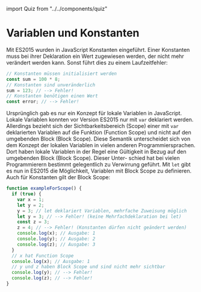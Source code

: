 import Quiz from "../../components/quiz"

# Variablen und Konstanten

Mit ES2015 wurden in JavaScript Konstanten eingeführt. Einer Konstanten muss bei ihrer Deklaration ein Wert zugewiesen werden, der nicht mehr verändert werden kann. Sonst führt dies zu einem Laufzeitfehler:

```js
// Konstanten müssen initialisiert werden
const sum = 100 * 8;
// Konstanten sind unveränderlich
sum = 123; // --> Fehler!
// Konstanten benötigen einen Wert
const error; // --> Fehler!
```

Ursprünglich gab es nur ein Konzept für lokale Variablen in JavaScript. Lokale Variablen konnten vor Version ES2015 nur mit `var` deklariert werden. Allerdings bezieht sich der Sichtbarkeitsbereich (Scope) einer mit `var` deklarierten Variablen auf die Funktion (Function Scope) und nicht auf den umgebenden Block (Block Scope). Diese Semantik unterscheidet sich von dem Konzept der lokalen Variablen in vielen anderen Programmiersprachen. Dort haben lokale Variablen in der Regel eine Gültigkeit in Bezug auf den umgebenden Block (Block Scope). Dieser Unter- schied hat bei vielen Programmierern bestimmt gelegentlich zu Verwirrung geführt. Mit `let` gibt es nun in ES2015 die Möglichkeit, Variablen mit Block Scope zu definieren. Auch für Konstanten gilt der Block Scope:

```js
function exampleForScope() {
  if (true) {
    var x = 1;
    let y = 2;
    y = 3; // let deklariert Variablen, mehrfache Zuweisung möglich
    let y = 3; // --> Fehler! (keine Mehrfachdeklaration bei let)
    const z = 3;
    z = 4; // --> Fehler! (Konstanten dürfen nicht geändert werden)
    console.log(x); // Ausgabe: 1
    console.log(y); // Ausgabe: 2
    console.log(z); // Ausgabe: 3
  }
  // x hat Function Scope
  console.log(x); // Ausgabe: 1
  // y und z haben Block Scope und sind nicht mehr sichtbar
  console.log(y); // --> Fehler!
  console.log(z); // --> Fehler!
}
```

<Quiz />
